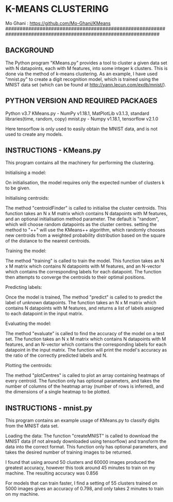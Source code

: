 # K-MEANS CLUSTERING
Mo Ghani : https://github.com/Mo-Ghani/KMeans
##############################################################################################################

## BACKGROUND
The Python program "KMeans.py" provides a tool to cluster a given data set with N
datapoints, each with M features, into some integer k clusters. This is done via the 
method of k-means clustering. As an example, I have used "mnist.py" to create a digit
recognition model, which is trained using the MNIST data set (which can be found at 
http://yann.lecun.com/exdb/mnist/).


## PYTHON VERSION AND REQUIRED PACKAGES
Python v3.7
KMeans.py - NumPy v1.18.1, MatPlotLib v3.1.3, standard libraries(time, random, copy)
mnist.py - Numpy v1.18.1, tensorflow v2.1.0

Here tensorflow is only used to easily obtain the MNIST data, and is not used to create
any models.

## INSTRUCTIONS - KMeans.py
This program contains all the machinery for performing the clustering.

Initialising a model:

On initialisation, the model requires only the expected number of clusters k to be given.

Initialising centroids:

The method "centroidFinder" is called to initialise the cluster centroids. This function
takes an N x M matrix which contains N datapoints with M features, and an optional
initialisation method parameter. The default is "random", which will choose random
datapoints as the cluster centres. setting the method to "++" will use the KMeans++
algorithm, which randomly chooses new centroids from a weighted probability distribution
based on the square of the distance to the nearest centroids.

Training the model:

The method "training" is called to train the model. This function takes an N x M matrix
which contains N datapoints with M features, and an N-vector which contains the 
corresponding labels for each datapoint. The function then attempts to converge the
centroids to their optimal positions.

Predicting labels:

Once the model is trained, The method "predict" is called to to predict the label of
unknown datapoints. The function takes an N x M matrix which contains N datapoints with
M features, and returns a list of labels assigned to each datapoint in the
input matrix.

Evaluating the model:

The method "evaluate" is called to find the accuracy of the model on a test set. The
function takes an N x M matrix which contains N datapoints with M features, and an
N-vector which contains the corresponding labels for each datapoint in the input matrix.
The function will print the model's accuracy as the ratio of the correctly predicted 
labels and N.

Plotting the centroids:

The method "plotCentres" is called to plot an array containing heatmaps of every centroid. 
The function only has optional parameters, and takes the number of columns of the heatmap
array (number of rows is inferred), and the dimensions of a single heatmap to be plotted.


## INSTRUCTIONS - mnist.py
This program contains an example usage of KMeans.py to classify digits from the MNIST
data set. 

Loading the data:
The function "createMNIST" is called to download the MNIST data (if not already
downloaded using tensorflow) and transform the data into the correct format. This function
only has optional parameters, and takes the desired number of training images to be
returned. 

I found that using around 50 clusters and 60000 images produced the greatest accuracy,
however this took around 45 minutes to train on my machine. The resulting accuracy was
0.856

For models that can train faster, I find a setting of 55 clusters trained on 5000 images
gives an accuracy of 0.798, and only takes 2 minutes to train on my machine. 

